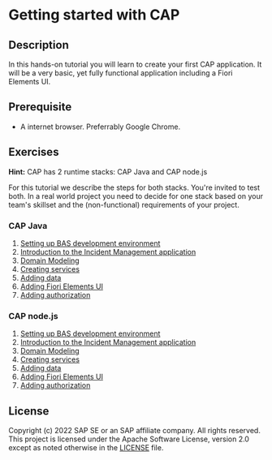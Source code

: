 # Getting started with CAP 

## Description

In this hands-on tutorial you will learn to create your first CAP application. It will be a very basic, yet fully functional application including a Fiori Elements UI.

## Prerequisite

- A internet browser. Preferrably Google Chrome. 

## Exercises

**Hint:** CAP has 2 runtime stacks: CAP Java and CAP node.js

For this tutorial we describe the steps for both stacks. You're invited to test both. In a real world project you need to decide for one stack based on your team's skillset and the (non-functional) requirements of your project.

### CAP Java

1. [Setting up BAS development environment](exercises/01_java_setting_up_bas_dev_environment.md)
2. [Introduction to the Incident Management application](exercises/02_java_introduction_to_incident_management_application.md)
3. [Domain Modeling](exercises/03_java_domain_modeling.md)
4. [Creating services](exercises/04_java_creating_services.md)
5. [Adding data](exercises/05_java_adding_data.md)
6. [Adding Fiori Elements UI](exercises/06_java_adding_fiori_elements.md)
7. [Adding authorization](exercises/07_java_adding_authorization.md)

### CAP node.js

1. [Setting up BAS development environment](exercises/01_node_setting_up_bas_dev_environment.md)
2. [Introduction to the Incident Management application](exercises/02_node_introduction_to_incident_management_application.md)
3. [Domain Modeling](exercises/03_node_domain_modeling.md)
4. [Creating services](exercises/04_node_creating_services.md)
5. [Adding data](exercises/05_node_adding_data.md)
6. [Adding Fiori Elements UI](exercises/06_node_adding_fiori_elements.md)
7. [Adding authorization](exercises/07_node_adding_authorization.md)

<!-- />
Comments
<!-->

## License

Copyright (c) 2022 SAP SE or an SAP affiliate company. All rights reserved. This project is licensed under the Apache Software License, version 2.0 except as noted otherwise in the [LICENSE](LICENSES/Apache-2.0.txt) file.
